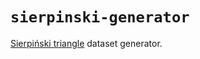 # `sierpinski-generator`

[Sierpiński triangle](https://en.wikipedia.org/wiki/Sierpi%C5%84ski_triangle) dataset generator.

